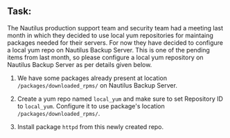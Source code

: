 ## Task:

The Nautilus production support team and security team had a meeting last month in which they decided to use local yum repositories for maintaing packages needed for their servers. For now they have decided to configure a local yum repo on Nautilus Backup Server. This is one of the pending items from last month, so please configure a local yum repository on Nautilus Backup Server as per details given below.

1. We have some packages already present at location `/packages/downloaded_rpms/` on Nautilus Backup Server.

2. Create a yum repo named `local_yum` and make sure to set Repository ID to `local_yum`. Configure it to use package's location `/packages/downloaded_rpms/`.

3. Install package `httpd` from this newly created repo.